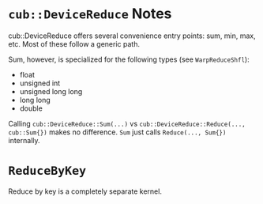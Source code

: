 # `cub::DeviceReduce` Notes

cub::DeviceReduce offers several convenience entry points: sum, min, max, etc.
Most of these follow a generic path.

Sum, however, is specialized for the following types (see `WarpReduceShfl`):

- float
- unsigned int
- unsigned long long
- long long
- double

Calling `cub::DeviceReduce::Sum(...)` vs
`cub::DeviceReduce::Reduce(..., cub::Sum{})` makes no difference. `Sum` just
calls `Reduce(..., Sum{})` internally.

# `ReduceByKey`

Reduce by key is a completely separate kernel.
